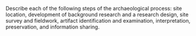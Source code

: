 Describe each of the following steps of the archaeological process: site location, development of background research and a research design, site survey and fieldwork, artifact identification and examination, interpretation, preservation, and information sharing.
